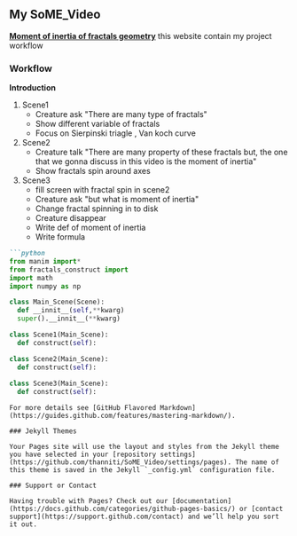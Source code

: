 ## My SoME_Video

**[Moment of inertia of fractals geometry](https://github.com/thanniti/SoME_Video)**
this website contain my project workflow

### Workflow

**Introduction**
  1. Scene1
     - Creature ask "There are many type of fractals"
     - Show different variable of fractals
     - Focus on Sierpinski triagle , Van koch curve
  2. Scene2
     - Creature talk "There are many property of these fractals 
       but, the one that we gonna discuss in this video is the moment of inertia"
     - Show fractals spin around axes
  3. Scene3
     - fill screen with fractal spin in scene2
     - Creature ask "but what is moment of inertia"
     - Change fractal spinning in to disk
     - Creature disappear
     - Write def of moment of inertia
     - Write formula
    


```markdown
```python
from manim import*
from fractals_construct import
import math
import numpy as np

class Main_Scene(Scene):
  def __innit__(self,**kwarg)
  super().__innit__(**kwarg)

class Scene1(Main_Scene):
  def construct(self):

class Scene2(Main_Scene):
  def construct(self):
  
class Scene3(Main_Scene):
  def construct(self):
```
```
For more details see [GitHub Flavored Markdown](https://guides.github.com/features/mastering-markdown/).

### Jekyll Themes

Your Pages site will use the layout and styles from the Jekyll theme you have selected in your [repository settings](https://github.com/thanniti/SoME_Video/settings/pages). The name of this theme is saved in the Jekyll `_config.yml` configuration file.

### Support or Contact

Having trouble with Pages? Check out our [documentation](https://docs.github.com/categories/github-pages-basics/) or [contact support](https://support.github.com/contact) and we’ll help you sort it out.
